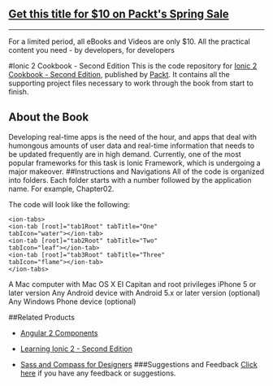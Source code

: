 ## [Get this title for $10 on Packt's Spring Sale](https://www.packt.com/B05402?utm_source=github&utm_medium=packt-github-repo&utm_campaign=spring_10_dollar_2022)
-----
For a limited period, all eBooks and Videos are only $10. All the practical content you need \- by developers, for developers

#Ionic 2 Cookbook - Second Edition
This is the code repository for [Ionic 2 Cookbook - Second Edition](https://www.packtpub.com/web-development/ionic-2-cookbook-second-edition?utm_source=github&utm_medium=repository&utm_campaign=9781786465962), published by [Packt](https://www.packtpub.com). It contains all the supporting project files necessary to work through the book from start to finish.
## About the Book
Developing real-time apps is the need of the hour, and apps that deal with humongous amounts of user data and real-time information that needs to be updated frequently are in high demand. Currently, one of the most popular frameworks for this task is Ionic Framework, which is undergoing a major makeover.
##Instructions and Navigations
All of the code is organized into folders. Each folder starts with a number followed by the application name. For example, Chapter02.



The code will look like the following:
```
<ion-tabs>
<ion-tab [root]="tab1Root" tabTitle="One" 
tabIcon="water"></ion-tab>
<ion-tab [root]="tab2Root" tabTitle="Two" 
tabIcon="leaf"></ion-tab>
<ion-tab [root]="tab3Root" tabTitle="Three" 
tabIcon="flame"></ion-tab>
</ion-tabs>
```

A Mac computer with Mac OS X El Capitan and root privileges
iPhone 5 or later version
Any Android device with Android 5.x or later version (optional)
Any Windows Phone device (optional)

##Related Products
* [Angular 2 Components](https://www.packtpub.com/web-development/angular-2-components?utm_source=github&utm_medium=repository&utm_campaign=9781785882340)

* [Learning Ionic 2 - Second Edition](https://www.packtpub.com/web-development/learning-ionic-2-second-edition?utm_source=github&utm_medium=repository&utm_campaign=9781786466051)

* [Sass and Compass for Designers](https://www.packtpub.com/web-development/sass-and-compass-designers?utm_source=github&utm_medium=repository&utm_campaign=9781849694544)
###Suggestions and Feedback
[Click here](https://docs.google.com/forms/d/e/1FAIpQLSe5qwunkGf6PUvzPirPDtuy1Du5Rlzew23UBp2S-P3wB-GcwQ/viewform) if you have any feedback or suggestions.
